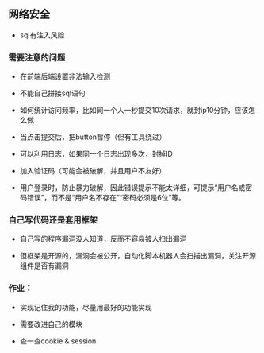 ## 网络安全



* sql有注入风险

  

### 需要注意的问题

* 在前端后端设置非法输入检测

* 不能自己拼接sql语句

* 如何统计访问频率，比如同一个人一秒提交10次请求，就封ip10分钟，应该怎么做

* 当点击提交后，把button暂停（但有工具绕过）

* 可以利用日志，如果同一个日志出现多次，封掉ID

* 加入验证码（可能会被破解，并且用户不友好）
* 用户登录时，防止暴力破解，因此错误提示不能太详细，可提示“用户名或密码错误”，而不是“用户名不存在”“密码必须是6位”等。



### 自己写代码还是套用框架

* 自己写的程序漏洞没人知道，反而不容易被人扫出漏洞

* 但框架是开源的，漏洞会被公开，自动化脚本机器人会扫描出漏洞，关注开源组件是否有漏洞







### 作业：

* 实现记住我的功能，尽量用最好的功能实现

* 需要改进自己的模块

* 查一查cookie & session

